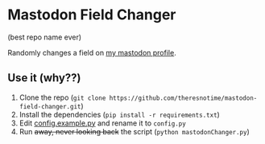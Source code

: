 # Mastodon Field Changer
(best repo name ever)

Randomly changes a field on [my mastodon profile](https://iscurrently.live/@theresnotime).

## Use it (why??)
1. Clone the repo (`git clone https://github.com/theresnotime/mastodon-field-changer.git`)
2. Install the dependencies (`pip install -r requirements.txt`)
3. Edit [config.example.py](config.example.py) and rename it to `config.py`
4. Run ~~away, never looking back~~ the script (`python mastodonChanger.py`)
